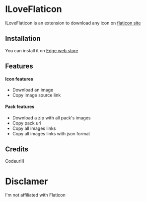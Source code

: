 # ILoveFlaticon

ILoveFlaticon is an extension to download any icon on [flaticon site](https://flaticon.com)

## Installation

You can install it on [Edge web store](https://microsoftedge.microsoft.com/addons/detail/i-love-flaticon/cgkdlfeppemkncmeiekennmdgdbbapnd)

## Features

#### Icon features
- Download an image
- Copy image source link

#### Pack features
- Download a zip with all pack's images
- Copy pack url
- Copy all images links
- Copy all images links with json format

## Credits

CodeurIII

# Disclamer

I'm not affiliated with Flaticon